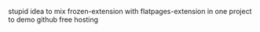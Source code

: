 stupid idea to mix frozen-extension with flatpages-extension in one project to demo github free hosting
